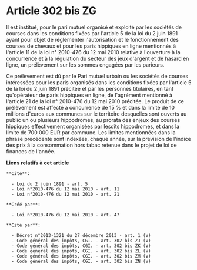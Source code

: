 # Article 302 bis ZG

Il est institué, pour le pari mutuel organisé et exploité par les sociétés de courses dans les conditions fixées par
l'article 5 de la loi du 2 juin 1891 ayant pour objet de réglementer l'autorisation et le fonctionnement des courses de
chevaux et pour les paris hippiques en ligne mentionnés à l'article 11 de la loi n° 2010-476 du 12 mai 2010 relative à
l'ouverture à la concurrence et à la régulation du secteur des jeux d'argent et de hasard en ligne, un prélèvement sur les
sommes engagées par les parieurs. 

Ce prélèvement est dû par le Pari mutuel urbain ou les sociétés de courses intéressées pour les paris organisés dans les
conditions fixées par l'article 5 de la loi du 2 juin 1891 précitée et par les personnes titulaires, en tant qu'opérateur de
paris hippiques en ligne, de l'agrément mentionné à l'article 21 de la loi n° 2010-476 du 12 mai 2010 précitée. Le produit de
ce prélèvement est affecté à concurrence de 15 % et dans la limite de 10 millions d'euros aux communes sur le territoire
desquelles sont ouverts au public un ou plusieurs hippodromes, au prorata des enjeux des courses hippiques effectivement
organisées par lesdits hippodromes, et dans la limite de 700 000 EUR par commune. Les limites mentionnées dans la phrase
précédente sont indexées, chaque année, sur la prévision de l'indice des prix à la consommation hors tabac retenue dans le
projet de loi de finances de l'année.

**Liens relatifs à cet article**

	**Cite**:

	  - Loi du 2 juin 1891 - art. 5
	  - Loi n°2010-476 du 12 mai 2010 - art. 11
	  - Loi n°2010-476 du 12 mai 2010 - art. 21

	**Créé par**:

	  - Loi n°2010-476 du 12 mai 2010 - art. 47

	**Cité par**:

	  - Décret n°2013-1321 du 27 décembre 2013 - art. 1 (V)
	  - Code général des impôts, CGI. - art. 302 bis ZJ (V)
	  - Code général des impôts, CGI. - art. 302 bis ZK (V)
	  - Code général des impôts, CGI. - art. 302 bis ZL (V)
	  - Code général des impôts, CGI. - art. 302 bis ZM (V)
	  - Code général des impôts, CGI. - art. 302 bis ZN (V)

